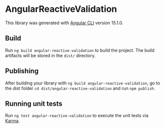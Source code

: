 # AngularReactiveValidation

This library was generated with [Angular CLI](https://github.com/angular/angular-cli) version 15.1.0.

## Build

Run `ng build angular-reactive-validation` to build the project. The build artifacts will be stored in the `dist/` directory.

## Publishing

After building your library with `ng build angular-reactive-validation`, go to the dist folder `cd dist/angular-reactive-validation` and run `npm publish`.

## Running unit tests

Run `ng test angular-reactive-validation` to execute the unit tests via [Karma](https://karma-runner.github.io).
